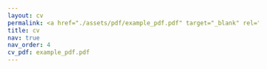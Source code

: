 ```yaml
---
layout: cv
permalink: <a href="./assets/pdf/example_pdf.pdf" target="_blank" rel="noopener noreferrer" class="float-right">cv</a>
title: cv
nav: true
nav_order: 4
cv_pdf: example_pdf.pdf
---
```

